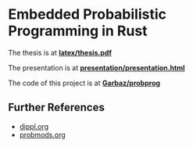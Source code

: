 # Embedded Probabilistic Programming in Rust

The thesis is at [**latex/thesis.pdf**](https://raw.githubusercontent.com/Garbaz/bachelor-thesis/master/latex/thesis.pdf)

The presentation is at [**presentation/presentation.html**](https://raw.githubusercontent.com/Garbaz/bachelor-thesis/master/presentation/presentation.html)

The code of this project is at [**Garbaz/probprog**](https://github.com/Garbaz/probprog)

## Further References

- [dippl.org](http://dippl.org/)
- [probmods.org](http://probmods.org/)
